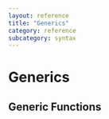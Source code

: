 ```yaml
---
layout: reference
title: "Generics"
category: reference
subcategory: syntax
---
```


# Generics

## Generic Functions
